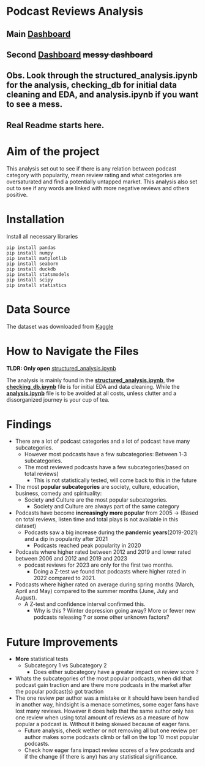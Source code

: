 # Podcast Reviews Analysis

## Main [Dashboard](https://lookerstudio.google.com/s/hAkxKjOiFgU)

## Second [Dashboard](https://lookerstudio.google.com/s/uVTVEY1VajE) ~~messy dashboard~~

## Obs. Look through the structured_analysis.ipynb for the analysis, checking_db for initial data cleaning and EDA, and analysis.ipynb if you want to see a mess. 

## Real Readme starts here. 


# Aim of the project

This analysis set out to see if there is any relation between podcast category with popularity, mean review rating and what categories are oversaturated and find a potentially untapped market. 
This analysis also set out to see if any words are linked with more negative reviews and others positive.

# Installation
Install all necessary libraries
```
pip install pandas
pip install numpy
pip install matplotlib
pip install seaborn
pip install duckdb
pip install statsmodels
pip install scipy
pip install statistics
```

# Data Source
The dataset was downloaded from [Kaggle](https://www.kaggle.com/datasets/thoughtvector/podcastreviews/versions/28)

# How to Navigate the Files
__TLDR: Only open__ [structured_analysis.ipynb](https://github.com/TuringCollegeSubmissions/bfurne-DA.2.5/blob/master/structured_analysis.ipynb)


The analysis is mainly found in the __[structured_analysis.ipynb](https://github.com/TuringCollegeSubmissions/bfurne-DA.2.5/blob/master/structured_analysis.ipynb)__, the __[checking_db.ipynb](https://github.com/TuringCollegeSubmissions/bfurne-DA.2.5/blob/master/checking_db.ipynb)__ file is for initial EDA and data cleaning. While the __[analysis.ipynb](https://github.com/TuringCollegeSubmissions/bfurne-DA.2.5/blob/master/analysis.ipynb)__ file is to be avoided at all costs, unless clutter and a dissorganized journey is your cup of tea.

# Findings

* There are a lot of podcast categories and a lot of podcast have many subcategories. 
    * However most podcasts have a few subcategories: Between 1-3 subcategories.
    * The most reviewed podcasts have a few subcategories(based on total reviews)
        * This is not statistically tested, will come back to this in the future
* The most __popular subcategories__ are society, culture, education, business, comedy and spirituality:
    * Society and Culture are the most popular subcategories.
        * Society and Culture are always part of the same category
* Podcasts have become __increasingly more popular__ from 2005 ->  (Based on total reviews, listen time and total plays is not available in this dataset)
    * Podcasts saw a big increase during the __pandemic years__(2019-2021) and a dip in popularity after 2021
        * Podcasts reached peak popularity in 2020
* Podcasts where higher rated between 2012 and 2019 and lower rated between 2006 and 2012 and 2019 and 2023
    * podcast reviews for 2023 are only for the first two months. 
        * Doing a Z-test we found that podcasts where higher rated in 2022 compared to 2021. 
* Podcasts where higher rated on average during spring months (March, April and May) compared to the summer months (June, July and August).
    * A Z-test and confidence interval confirmed this.
        * Why is this ? Winter depression going away? More or fewer new podcasts releasing ? or some other unknown factors?
     
# Future Improvements


* __More__ statistical tests
    * Subcategory 1 vs Subcategory 2
        * Does either subcategory have a greater impact on review score ? 
* Whats the subcategories of the most popular podcasts, when did that podcast gain traction and are there more podcasts in the market after the popular podcast(s) got traction
* The one review per author was a mistake or it should have been handled in another way, hindsight is a menace sometimes, some eager fans have lost many reviews. However it does help that the same author only has one review when using total amount of reviews as a measure of how popular a podcast is. Without it being skewed because of eager fans. 
    * Future analysis, check wether or not removing all but one review per author makes some podcasts climb or fall on the top 10 most popular podcasts.
    * Check how eager fans impact review scores of a few podcasts and if the change (if there is any) has any statistical significance. 


